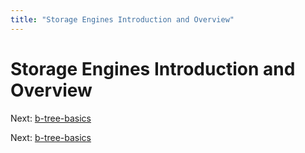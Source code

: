 ```yaml
---
title: "Storage Engines Introduction and Overview"
---
```


# Storage Engines Introduction and Overview

Next: [b-tree-basics](b-tree-basics.md)

Next: [b-tree-basics](b-tree-basics.md)
